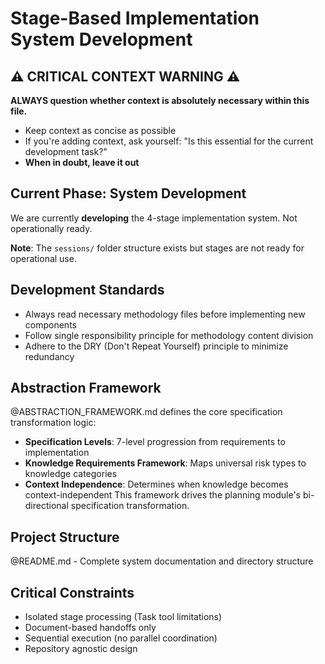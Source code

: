 # Stage-Based Implementation System Development

## ⚠️ CRITICAL CONTEXT WARNING ⚠️
**ALWAYS question whether context is absolutely necessary within this file.**
- Keep context as concise as possible
- If you're adding context, ask yourself: "Is this essential for the current development task?"
- **When in doubt, leave it out**

## Current Phase: System Development
We are currently **developing** the 4-stage implementation system. Not operationally ready.

**Note**: The `sessions/` folder structure exists but stages are not ready for operational use.

## Development Standards
- Always read necessary methodology files before implementing new components
- Follow single responsibility principle for methodology content division
- Adhere to the DRY (Don't Repeat Yourself) principle to minimize redundancy

## Abstraction Framework
@ABSTRACTION_FRAMEWORK.md defines the core specification transformation logic:
- **Specification Levels**: 7-level progression from requirements to implementation
- **Knowledge Requirements Framework**: Maps universal risk types to knowledge categories
- **Context Independence**: Determines when knowledge becomes context-independent
This framework drives the planning module's bi-directional specification transformation.

## Project Structure  
@README.md - Complete system documentation and directory structure

## Critical Constraints
- Isolated stage processing (Task tool limitations)
- Document-based handoffs only
- Sequential execution (no parallel coordination)
- Repository agnostic design